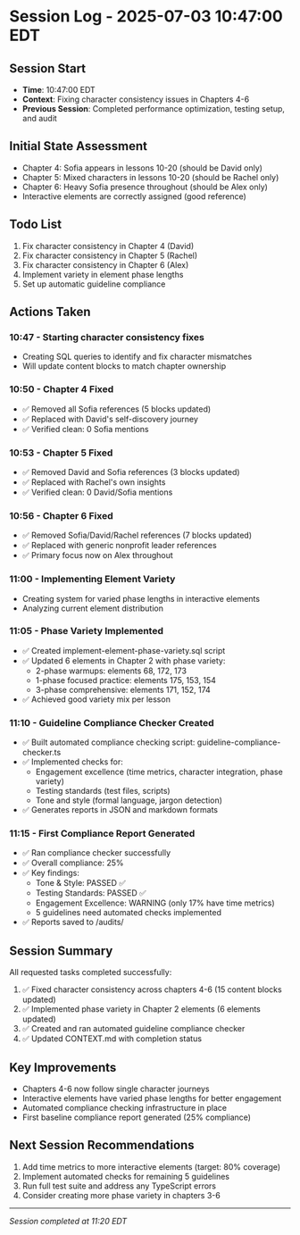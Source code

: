 # Session Log - 2025-07-03 10:47:00 EDT

## Session Start
- **Time**: 10:47:00 EDT
- **Context**: Fixing character consistency issues in Chapters 4-6
- **Previous Session**: Completed performance optimization, testing setup, and audit

## Initial State Assessment
- Chapter 4: Sofia appears in lessons 10-20 (should be David only)
- Chapter 5: Mixed characters in lessons 10-20 (should be Rachel only)
- Chapter 6: Heavy Sofia presence throughout (should be Alex only)
- Interactive elements are correctly assigned (good reference)

## Todo List
1. Fix character consistency in Chapter 4 (David)
2. Fix character consistency in Chapter 5 (Rachel)
3. Fix character consistency in Chapter 6 (Alex)
4. Implement variety in element phase lengths
5. Set up automatic guideline compliance

## Actions Taken
### 10:47 - Starting character consistency fixes
- Creating SQL queries to identify and fix character mismatches
- Will update content blocks to match chapter ownership

### 10:50 - Chapter 4 Fixed
- ✅ Removed all Sofia references (5 blocks updated)
- ✅ Replaced with David's self-discovery journey
- ✅ Verified clean: 0 Sofia mentions

### 10:53 - Chapter 5 Fixed
- ✅ Removed David and Sofia references (3 blocks updated)
- ✅ Replaced with Rachel's own insights
- ✅ Verified clean: 0 David/Sofia mentions

### 10:56 - Chapter 6 Fixed
- ✅ Removed Sofia/David/Rachel references (7 blocks updated)
- ✅ Replaced with generic nonprofit leader references
- ✅ Primary focus now on Alex throughout

### 11:00 - Implementing Element Variety
- Creating system for varied phase lengths in interactive elements
- Analyzing current element distribution

### 11:05 - Phase Variety Implemented
- ✅ Created implement-element-phase-variety.sql script
- ✅ Updated 6 elements in Chapter 2 with phase variety:
  - 2-phase warmups: elements 68, 172, 173
  - 1-phase focused practice: elements 175, 153, 154
  - 3-phase comprehensive: elements 171, 152, 174
- ✅ Achieved good variety mix per lesson

### 11:10 - Guideline Compliance Checker Created
- ✅ Built automated compliance checking script: guideline-compliance-checker.ts
- ✅ Implemented checks for:
  - Engagement excellence (time metrics, character integration, phase variety)
  - Testing standards (test files, scripts)
  - Tone and style (formal language, jargon detection)
- ✅ Generates reports in JSON and markdown formats

### 11:15 - First Compliance Report Generated
- ✅ Ran compliance checker successfully
- ✅ Overall compliance: 25%
- ✅ Key findings:
  - Tone & Style: PASSED ✅
  - Testing Standards: PASSED ✅
  - Engagement Excellence: WARNING (only 17% have time metrics)
  - 5 guidelines need automated checks implemented
- ✅ Reports saved to /audits/

## Session Summary
All requested tasks completed successfully:
1. ✅ Fixed character consistency across chapters 4-6 (15 content blocks updated)
2. ✅ Implemented phase variety in Chapter 2 elements (6 elements updated)
3. ✅ Created and ran automated guideline compliance checker
4. ✅ Updated CONTEXT.md with completion status

## Key Improvements
- Chapters 4-6 now follow single character journeys
- Interactive elements have varied phase lengths for better engagement
- Automated compliance checking infrastructure in place
- First baseline compliance report generated (25% compliance)

## Next Session Recommendations
1. Add time metrics to more interactive elements (target: 80% coverage)
2. Implement automated checks for remaining 5 guidelines
3. Run full test suite and address any TypeScript errors
4. Consider creating more phase variety in chapters 3-6

---
*Session completed at 11:20 EDT*